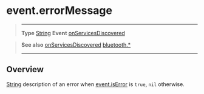 # event.errorMessage

> --------------------- ------------------------------------------------------------------------------------------
> __Type__              [String](https://docs.coronalabs.com/api/type/String.html)
> __Event__             [onServicesDiscovered](/plugin/bluetooth/type/Gatt/event/onServicesDiscovered/)


> __See also__          [onServicesDiscovered](/plugin/bluetooth/type/Gatt/event/onServicesDiscovered/)
>						[bluetooth.*](/plugin/bluetooth/)
> --------------------- ------------------------------------------------------------------------------------------

## Overview

[String](https://docs.coronalabs.com/api/type/String.html) description of an error when [event.isError](/plugin/bluetooth/type/Gatt/event/onServicesDiscovered/isError) is `true`, `nil` otherwise.